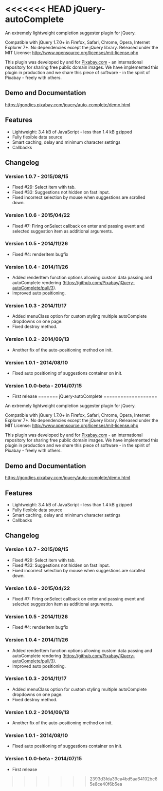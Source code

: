 <<<<<<< HEAD
jQuery-autoComplete
===================

An extremely lightweight completion suggester plugin for jQuery.

Compatible with jQuery 1.7.0+ in Firefox, Safari, Chrome, Opera, Internet Explorer 7+. No dependencies except the jQuery library.
Released under the MIT License: http://www.opensource.org/licenses/mit-license.php

This plugin was developed by and for [Pixabay.com](https://pixabay.com/) - an international repository for sharing free public domain images.
We have implemented this plugin in production and we share this piece of software - in the spirit of Pixabay - freely with others.

## Demo and Documentation

https://goodies.pixabay.com/jquery/auto-complete/demo.html

## Features

* Lightweight: 3.4 kB of JavaScript - less than 1.4 kB gzipped
* Fully flexible data source
* Smart caching, delay and minimum character settings
* Callbacks

## Changelog

### Version 1.0.7 - 2015/08/15

* Fixed #29: Select item with tab.
* Fixed #33: Suggestions not hidden on fast input.
* Fixed incorrect selection by mouse when suggestions are scrolled down.

### Version 1.0.6 - 2015/04/22

* Fixed #7: Firing onSelect callback on enter and passing event and selected suggestion item as additional arguments.

### Version 1.0.5 - 2014/11/26

* Fixed #4: renderItem bugfix

### Version 1.0.4 - 2014/11/26

* Added renderItem function options allowing custom data passing and autoComplete rendering (https://github.com/Pixabay/jQuery-autoComplete/pull/3).
* Improved auto positioning.

### Version 1.0.3 - 2014/11/17

* Added menuClass option for custom styling multiple autoComplete dropdowns on one page.
* Fixed destroy method.

### Version 1.0.2 - 2014/09/13

* Another fix of the auto-positioning method on init.

### Version 1.0.1 - 2014/08/10

* Fixed auto positioning of suggestions container on init.

### Version 1.0.0-beta - 2014/07/15

* First release
=======
jQuery-autoComplete
===================

An extremely lightweight completion suggester plugin for jQuery.

Compatible with jQuery 1.7.0+ in Firefox, Safari, Chrome, Opera, Internet Explorer 7+. No dependencies except the jQuery library.
Released under the MIT License: http://www.opensource.org/licenses/mit-license.php

This plugin was developed by and for [Pixabay.com](https://pixabay.com/) - an international repository for sharing free public domain images.
We have implemented this plugin in production and we share this piece of software - in the spirit of Pixabay - freely with others.

## Demo and Documentation

https://goodies.pixabay.com/jquery/auto-complete/demo.html

## Features

* Lightweight: 3.4 kB of JavaScript - less than 1.4 kB gzipped
* Fully flexible data source
* Smart caching, delay and minimum character settings
* Callbacks

## Changelog

### Version 1.0.7 - 2015/08/15

* Fixed #29: Select item with tab.
* Fixed #33: Suggestions not hidden on fast input.
* Fixed incorrect selection by mouse when suggestions are scrolled down.

### Version 1.0.6 - 2015/04/22

* Fixed #7: Firing onSelect callback on enter and passing event and selected suggestion item as additional arguments.

### Version 1.0.5 - 2014/11/26

* Fixed #4: renderItem bugfix

### Version 1.0.4 - 2014/11/26

* Added renderItem function options allowing custom data passing and autoComplete rendering (https://github.com/Pixabay/jQuery-autoComplete/pull/3).
* Improved auto positioning.

### Version 1.0.3 - 2014/11/17

* Added menuClass option for custom styling multiple autoComplete dropdowns on one page.
* Fixed destroy method.

### Version 1.0.2 - 2014/09/13

* Another fix of the auto-positioning method on init.

### Version 1.0.1 - 2014/08/10

* Fixed auto positioning of suggestions container on init.

### Version 1.0.0-beta - 2014/07/15

* First release
>>>>>>> 2393d3fda39ca4bd5aa64102bc85e8ce40f6b5ea
